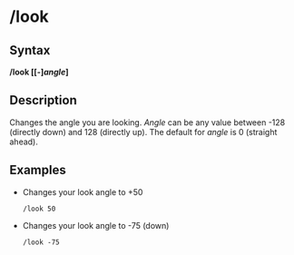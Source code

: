 # /look

## Syntax

**/look [\[-\]**_**angle**_**]**

## Description

Changes the angle you are looking. _Angle_ can be any value between -128 (directly down\) and 128 \(directly up\). The default for _angle_ is 0 \(straight ahead).

## Examples

* Changes your look angle to +50

  ```text
  /look 50
  ```

* Changes your look angle to -75 (down)

  ```text
  /look -75
  ```


